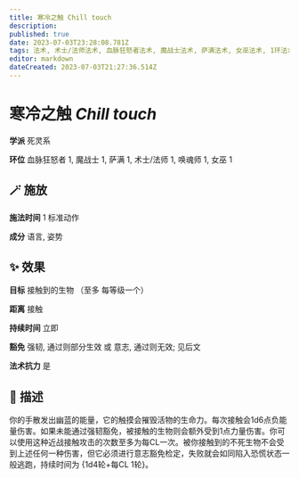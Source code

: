 ```yaml
---
title: 寒冷之触 Chill touch
description: 
published: true
date: 2023-07-03T23:28:08.781Z
tags: 法术, 术士/法师法术, 血脉狂怒者法术, 魔战士法术, 萨满法术, 女巫法术, 1环法术, 唤魂师法术, 死灵系
editor: markdown
dateCreated: 2023-07-03T21:27:36.514Z
---
```


# **寒冷之触** *Chill touch*

**学派** 死灵系 

**环位** 血脉狂怒者 1, 魔战士 1, 萨满 1, 术士/法师 1, 唤魂师 1, 女巫 1

## 🪄 施放

**施法时间** 1 标准动作

**成分** 语言, 姿势

## ✨ 效果 

**目标** 接触到的生物 （至多 每等级一个） 

**距离** 接触  

**持续时间** 立即 

**豁免** 强韧, 通过则部分生效 或 意志, 通过则无效; 见后文

**法术抗力** 是

## 📖 描述

你的手散发出幽蓝的能量，它的触摸会摧毁活物的生命力。每次接触会1d6点负能量伤害。如果未能通过强韧豁免，被接触的生物则会额外受到1点力量伤害。你可以使用这种近战接触攻击的次数至多为每CL一次。被你接触到的不死生物不会受到上述任何一种伤害，但它必须进行意志豁免检定，失败就会如同陷入恐慌状态一般逃跑，持续时间为 {1d4轮+每CL 1轮}。
    